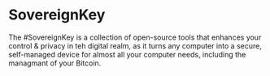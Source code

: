 # SovereignKey
The #SovereignKey is a collection of open-source tools that enhances your control &amp; privacy in teh digital realm, as it turns any computer into a secure, self-managed device for almost all your computer needs, including the managmant of your Bitcoin.
